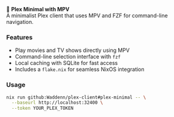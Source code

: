 🎥 **Plex Minimal with MPV**  
A minimalist Plex client that uses MPV and FZF for command-line navigation.

### Features
- Play movies and TV shows directly using MPV
- Command-line selection interface with `fzf`
- Local caching with SQLite for fast access
- Includes a `flake.nix` for seamless NixOS integration

### Usage
```bash
nix run github:Waddenn/plex-client#plex-minimal -- \
  --baseurl http://localhost:32400 \
  --token YOUR_PLEX_TOKEN
